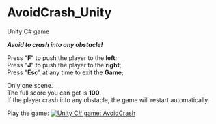 # AvoidCrash_Unity
Unity C# game

_**Avoid to crash into any obstacle!**_

Press "**F**" to push the player to the **left**;
<br />
Press "**J**" to push the player to the **right**;
<br />
Press "**Esc**" at any time to exit the **Game**;

Only one scene.
<br />
The full score you can get is **100**.
<br />
If the player crash into any obstacle, the game will restart automatically.

Play the game:
[![Unity C# game: AvoidCrash](https://res.cloudinary.com/marcomontalbano/image/upload/v1656260868/video_to_markdown/images/youtube--VGfgWcPRDCU-c05b58ac6eb4c4700831b2b3070cd403.jpg)](https://youtu.be/VGfgWcPRDCU "Unity C# game: AvoidCrash")

